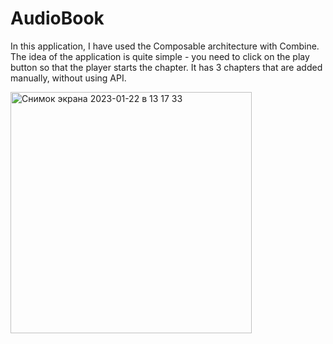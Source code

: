 # AudioBook

In this application, I have used the Composable architecture with Combine. The idea of the application is quite simple - you need to click on the play button so that the player starts the chapter. It has 3 chapters that are added manually, without using API.

<img width="386" alt="Снимок экрана 2023-01-22 в 13 17 33" src="https://user-images.githubusercontent.com/105271727/213913029-7c3e761f-7cdf-4d47-9893-4d6fee4972c9.png">
